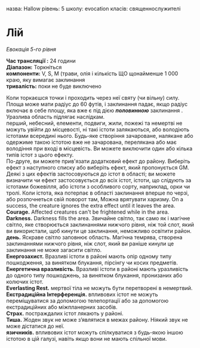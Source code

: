 назва: Hallow рівень: 5 школу: evocation класів: священнослужителі

# Лій
_Евокація 5-го рівня_

**Час трансляції :** 24 години    
**Діапазон:** Торкніться    
**компоненти:** V, S, М (трави, олія і кількість ЩО щонайменше 1 000 краю, яку вимагає заклинання    
**тривалість:** поки не буде виключено

Коли торкаєшся точки і проходить через неї святу (чи вільну) силу. Площа може мати радіус до 60 футів, і заклинання падає, якщо радіус включає в себе площу, яка вже є під дією **_половинною_** заклинання . Уразлива область підлягає наслідкам.    
перший, небесний, елементи, подвиги, жили, пожежі та немертві не можуть увійти до місцевості, ні такі істоти залякаються, або володіють істотами всередині нього. Будь-яке створіння зачароване, налякане або одержиме такою істотою вже не зачарована, перелякана або має володіння при вході в місцевість. Ви можете виключити один або кілька типів істот з цього ефекту.    
По-друге, ви можете прив'язати додатковий ефект до району. Виберіть ефект з наступного списку або виберіть ефект, який пропонується GM. Деякі з цих ефектів застосовуються до істот в області; ви можете визначити чи ефект застосовується до всіх істот, істоти, що слідують за істотами божевілля, або істоти з особливого сорту, наприклад, орки чи тролі. Коли істота, яка потерпає в області заклинання вперше по черзі, або розпочнеться свій поворот там, Можна врятувати харизму. On a success, the creature ignores the extra effect until it leaves the area.    
**Courage.** Affected creatures can't be frightened while in the area.    
**Darkness.** Darkness fills the area. Звичайне світло, так само як і магічне світло, яке створюється заклинаннями нижчого рівня, ніж той слот, який ви використали, щоб кинути це заклинання, неможливо освітити район.    
**день.** Яскраве світло заповнює область. Магічна темрява, створена заклинаннями нижчого рівня, ніж слот, який ви раніше кинули це заклинання не може загасити світло.    
**Енергозахист.** Вразливі істоти в районі мають опір одному типу пошкодження, за винятком блукання, пірсінгу чи косих предметів.    
**Енергетична вразливість.** Вразливі істоти в районі мають уразливість до одного типу пошкоджень, за винятком блукання, пронизаних або колючих істот.    
**Everlasting Rest.** мертвої тіла не можуть бути перетворені в немертвий.    
**Екстрадиційна Інтерференція.** впливових істот не можуть переміщуватися за допомогою телепортації або за допомогою екстрадиційних або міжпланерних засобів.    
**Страх.** постраждалих істот лякають у районі.    
**Тиша.** Жоден звук не може з’являтися в межах району. Ніякий звук не може дістатися до неї.    
**язичників.** впливових істот можуть спілкуватися з будь-якою іншою істотою в цій галузі, навіть якщо вони не мають спільної мови. 